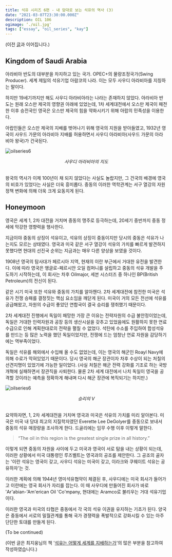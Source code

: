 ```yaml
---
title: 석유 시리즈 6편 - 내 맘대로 보는 석유의 역사 (3)
date: "2021-03-07T23:30:00.000Z"
description: OIL 106
ogimage: ‘./oil.jpg'
tags: ["essay", "oil_series", "kay"]
---
```


(이전 [글](https://www.learningman.co/oilseries5/)과 이어집니다.)

## Kingdom of Saudi Arabia

아라비아 반도의 대부분을 차지하고 있는 국가. OPEC+의 물량조정국가(Swing Producer). 세계 제일의 석유기업 아람코의 나라. 이는 모두 사우디 아라비아를 지칭하는 말이다.

하지만 19세기까지만 해도 사우디 아라비아라는 나라는 존재하지 않았다. 아라비아 반도는 원래 오스만 제국의 영향권 아래에 있었는데, 1차 세계대전에서 오스만 제국이 패전한 이후 승전국인 영국은 오스만 제국의 힘을 약화시키기 위해 아랍의 민족성을 이용한다.

아랍인들은 오스만 제국의 지배를 벗어나기 위해 영국의 지원을 받아들였고, 1932년 영국이 사우드 가문의 아라비아 지배를 허용하면서 사우디 아라비아(사우드 가문의 아라비아 왕국)가 건국된다.

![oilseries6](/peninsula.jpg)
<center><em>사우디 아라비아의 지도</em></center>
<br>

왕국의 역사가 이제 100년이 채 되지 않았다는 사실도 놀랍지만, 그 건국의 배경에 영국의 비호가 있었다는 사실은 더욱 흥미롭다. 중동의 이러한 역학관계는 서구 열강의 자원 정책 변화에 의해 더욱 크게 요동치게 된다.

## Honeymoon

영국은 세계 1, 2차 대전을 거치며 중동의 맹주로 등극하는데, 20세기 중반까지 중동 정세에 막강한 영향력을 행사한다. 

지금이야 중동의 상징이 석유이고, 석유의 상징이 중동이지만 당시의 중동은 석유가 나는지도 모르는 상태였다. 영국과 미국 같은 서구 열강이 석유의 가치를 빠르게 발견하지 못했다면 현대의 선진국 순위는 지금과는 매우 다른 양상을 보였을 것이다.

1908년 영국의 탐사대가 페르시아 지역, 현재의 이란 부근에서 거대한 유전을 발견한다. 이에 따라 영국은 앵글로-페르시안 오일 컴퍼니를 설립하고 중동의 석유 개발을 주도하기 시작하는데, 이 회사는 차후 Oilmajor, 세븐 시스터즈 중 하나인 BP(British Petroleum)의 전신이 된다.

같은 시기 미국 또한 석유와 중동의 가치를 알아챈다. 2차 세계대전에 참전한 미국은 석유가 전쟁 승패를 결정짓는 핵심 요소임을 깨닫게 된다. 미국이 거의 모든 전선에 석유를 공급해왔고, 자원의 수급이 좋았던 연합국이 결국 승리를 쟁취했기 때문이다.

2차 세계대전 진행에서 독일이 패망한 가장 큰 이유는 전략자원의 수급 불안정이었는데, 독일은 거대한 인력자원과 공장 등의 생산시설을 갖추고 있었음에도 원활하지 못한 연료 수급으로 인해 계획한대로의 전략을 펼칠 수 없었다. 석탄에 수소를 주입하여 합성석유를 만드는 등 많은 노력을 했던 독일이었지만, 전쟁에 드는 엄청난 연료 자원을 감당하기에는 역부족이었다.

독일은 석유를 해외에서 수입해 올 수도 없었는데, 이는 영국의 해군인 Roayl Navy에 의해 수로가 막혀있었기 때문이다. 당시 영국의 해군 장관이자 차후 수상이 되는 처칠의 선견지명이 있었기에 가능한 일이었다. (사실 처칠은 해군 전력 강화를 기조로 하는 국방 개혁에 실패하면서 장관직을 사퇴한다. 물론 2차 세계 대전에서 나치 독일이 영국을 공격할 것이라는 예측을 정확하게 해내며 다시 해군 장관에 복직되기는 하지만.)

![oilseries6](/churchill.jpg)
<center><em>승리의 V</em></center>
<br>

요약하자면, 1, 2차 세계대전을 거치며 영국과 미국은 석유의 가치를 미리 알아본다. 미국은 미국 내 당대 최고의 지질학자였던 Everette Lee DeGolyer를 중동으로 보내서 중동의 석유 매장량을 조사하게 한다. 드골리에는 임무 수행 이후 이렇게 말한다.

>“The oil in this region is the greatest single prize in all history.”

이렇게 되면 중동의 자원을 사이에 두고 미국과 영국이 서로 탐을 내는 상황이 되는데, 이러한 상황에서 미국 대통령인 루즈벨트는 영국과의 공조를 제안한다. 그 공조의 골자는 '이란 석유는 영국이 갖고, 사우디 석유는 미국이 갖고, 이라크와 쿠웨이트 석유는 공유하자'는 것.

이러한 계획에 의해 1944년 영미석유협약이 체결된 후, 사우디에는 미국 회사가 들어가고 이란에는 영국 회사가 자리를 잡는다. 이 때 사우디에 만들어진 회사가 바로 'Ar'abian-'Am'erican Oil 'Co'mpany, 현대에는 Aramco로 불리우는 거대 석유기업이다. 

이러한 영국과 미국의 타협은 중동에서 각 국의 석유 이권을 유지하는 기초가 된다. 양국은 중동에서 서로의 밀월관계를 통해 국가 경쟁력을 폭발적으로 강화시킬 수 있는 아주 단단한 토대를 만들게 된다.

(To be continued)

(이번 글은 최지웅님의 책 '[석유는 어떻게 세계를 지배하는가](http://m.yes24.com/goods/detail/77668684)'의 많은 부분을 참고하여 작성하였습니다.)